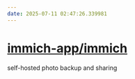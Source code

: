 ```yaml
---
date: 2025-07-11 02:47:26.339981
---
```


# [immich-app/immich](https://github.com/immich-app/immich)

self-hosted photo backup and sharing